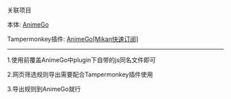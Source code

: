 关联项目

本体:   [AnimeGo](https://github.com/wetor/AnimeGo)

Tampermonkey插件:   [AnimeGo\[Mikan快速订阅\]](https://greasyfork.org/zh-CN/scripts/449596) 


------------------------

1.使用前覆盖AnimeGo中plugin下自带的js同名文件即可

2.网页筛选规则导出需要配合Tampermonkey插件使用 

3.导出规则到AnimeGo就行

